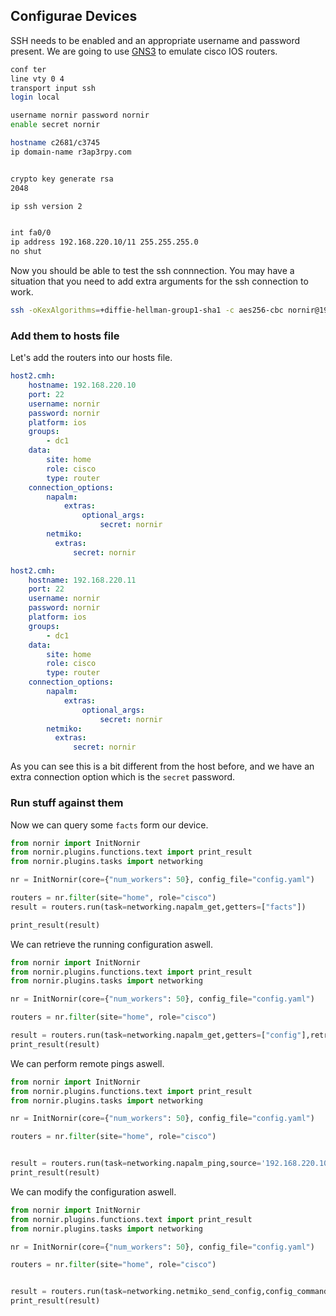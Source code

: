 ## Configurae Devices

SSH needs to be enabled and an appropriate username and password present.
We are going to use [GNS3](https://www.gns3.com/) to emulate cisco IOS routers.

``` bash
conf ter
line vty 0 4
transport input ssh
login local

username nornir password nornir
enable secret nornir

hostname c2681/c3745
ip domain-name r3ap3rpy.com


crypto key generate rsa
2048

ip ssh version 2


int fa0/0
ip address 192.168.220.10/11 255.255.255.0
no shut
```

Now you should be able to test the ssh connnection. You may have a situation that you need to add extra arguments for the ssh connection to work.

``` bash
ssh -oKexAlgorithms=+diffie-hellman-group1-sha1 -c aes256-cbc nornir@192.168.220.10
```

### Add them to hosts file

Let's add the routers into our hosts file.

``` yaml
host2.cmh:
    hostname: 192.168.220.10
    port: 22
    username: nornir
    password: nornir
    platform: ios
    groups:
        - dc1
    data:
        site: home
        role: cisco
        type: router
    connection_options:
        napalm:
            extras:
                optional_args:
                    secret: nornir
        netmiko:
          extras:
              secret: nornir

host2.cmh:
    hostname: 192.168.220.11
    port: 22
    username: nornir
    password: nornir
    platform: ios
    groups:
        - dc1
    data:
        site: home
        role: cisco
        type: router
    connection_options:
        napalm:
            extras:
                optional_args:
                    secret: nornir
        netmiko:
          extras:
              secret: nornir
```

As you can see this is a bit different from the host before, and we have an extra connection option which is the `secret` password.

### Run stuff against them

Now we can query some `facts` form our device.

``` python
from nornir import InitNornir
from nornir.plugins.functions.text import print_result
from nornir.plugins.tasks import networking

nr = InitNornir(core={"num_workers": 50}, config_file="config.yaml")

routers = nr.filter(site="home", role="cisco")
result = routers.run(task=networking.napalm_get,getters=["facts"])

print_result(result)
```

We can retrieve the running configuration aswell.

``` python
from nornir import InitNornir
from nornir.plugins.functions.text import print_result
from nornir.plugins.tasks import networking

nr = InitNornir(core={"num_workers": 50}, config_file="config.yaml")

routers = nr.filter(site="home", role="cisco")

result = routers.run(task=networking.napalm_get,getters=["config"],retrieve="all")
print_result(result)
```

We can perform remote pings aswell.

``` python
from nornir import InitNornir
from nornir.plugins.functions.text import print_result
from nornir.plugins.tasks import networking

nr = InitNornir(core={"num_workers": 50}, config_file="config.yaml")

routers = nr.filter(site="home", role="cisco")


result = routers.run(task=networking.napalm_ping,source='192.168.220.10',dest='192.168.220.1')
print_result(result)
```

We can modify the configuration aswell.

``` python
from nornir import InitNornir
from nornir.plugins.functions.text import print_result
from nornir.plugins.tasks import networking

nr = InitNornir(core={"num_workers": 50}, config_file="config.yaml")

routers = nr.filter(site="home", role="cisco")


result = routers.run(task=networking.netmiko_send_config,config_commands=['ip ssh version 2'])
print_result(result)
```